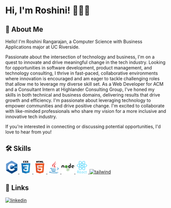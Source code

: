
# Hi, I'm Roshini! 👩🏽‍💻


## 🚀 About Me
Hello! I'm Roshini Rangarajan, a Computer Science with Business Applications major at UC Riverside. 

Passionate about the intersection of technology and business, I'm on a quest to innovate and drive meaningful change in the tech industry. Looking for opportunities in software development, product management, and technology consulting, I thrive in fast-paced, collaborative environments where innovation is encouraged and am eager to tackle challenging roles that allow me to leverage my diverse skill set.  As a Web Developer for ACM and a Consultant Intern at Highlander Consulting Group, I've honed my skills in both technical and business domains, delivering results that drive growth and efficiency. I'm passionate about leveraging technology to empower communities and drive positive change. I'm excited to collaborate with like-minded professionals who share my vision for a more inclusive and innovative tech industry. 

If you're interested in connecting or discussing potential opportunities, I'd love to hear from you! 


## 🛠 Skills
<p align="left"> <a href="https://www.w3schools.com/cpp/" target="_blank" rel="noreferrer"> <img src="https://raw.githubusercontent.com/devicons/devicon/master/icons/cplusplus/cplusplus-original.svg" alt="cplusplus" width="40" height="40"/> </a> <a href="https://www.w3schools.com/css/" target="_blank" rel="noreferrer"> <img src="https://raw.githubusercontent.com/devicons/devicon/master/icons/css3/css3-original-wordmark.svg" alt="css3" width="40" height="40"/> </a> <a href="https://www.w3.org/html/" target="_blank" rel="noreferrer"> <img src="https://raw.githubusercontent.com/devicons/devicon/master/icons/html5/html5-original-wordmark.svg" alt="html5" width="40" height="40"/> </a> <a href="https://www.java.com" target="_blank" rel="noreferrer"> <img src="https://raw.githubusercontent.com/devicons/devicon/master/icons/java/java-original.svg" alt="java" width="40" height="40"/> </a> <a href="https://nodejs.org" target="_blank" rel="noreferrer"> <img src="https://raw.githubusercontent.com/devicons/devicon/master/icons/nodejs/nodejs-original-wordmark.svg" alt="nodejs" width="40" height="40"/> </a> <a href="https://reactjs.org/" target="_blank" rel="noreferrer"> <img src="https://raw.githubusercontent.com/devicons/devicon/master/icons/react/react-original-wordmark.svg" alt="react" width="40" height="40"/> </a> <a href="https://tailwindcss.com/" target="_blank" rel="noreferrer"> <img src="https://www.vectorlogo.zone/logos/tailwindcss/tailwindcss-icon.svg" alt="tailwind" width="40" height="40"/> </a> </p>


## 🔗 Links

[![linkedin](https://img.shields.io/badge/linkedin-0A66C2?style=for-the-badge&logo=linkedin&logoColor=white)]([https://www.linkedin.com/](https://www.linkedin.com/in/roshini-rangarajan/))







